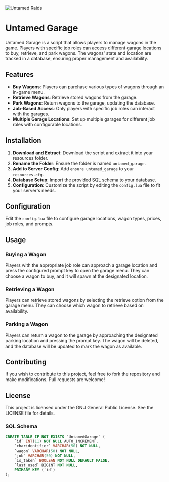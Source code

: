 ![Untamed Raids](https://i.imgur.com/M4EZdTL.png)

# Untamed Garage

Untamed Garage is a script that allows players to manage wagons in the game. Players with specific job roles can access different garage locations to buy, retrieve, and park wagons. The wagons' state and location are tracked in a database, ensuring proper management and availability.

## Features

- **Buy Wagons**: Players can purchase various types of wagons through an in-game menu.
- **Retrieve Wagons**: Retrieve stored wagons from the garage.
- **Park Wagons**: Return wagons to the garage, updating the database.
- **Job-Based Access**: Only players with specific job roles can interact with the garages.
- **Multiple Garage Locations**: Set up multiple garages for different job roles with configurable locations.

## Installation

1. **Download and Extract**: Download the script and extract it into your resources folder.
2. **Rename the Folder**: Ensure the folder is named `untamed_garage`.
3. **Add to Server Config**: Add `ensure untamed_garage` to your `resources.cfg`.
4. **Database Setup**: Import the provided SQL schema to your database.
5. **Configuration**: Customize the script by editing the `config.lua` file to fit your server's needs.

## Configuration

Edit the `config.lua` file to configure garage locations, wagon types, prices, job roles, and prompts.

## Usage

### Buying a Wagon

Players with the appropriate job role can approach a garage location and press the configured prompt key to open the garage menu. They can choose a wagon to buy, and it will spawn at the designated location.

### Retrieving a Wagon

Players can retrieve stored wagons by selecting the retrieve option from the garage menu. They can choose which wagon to retrieve based on availability.

### Parking a Wagon

Players can return a wagon to the garage by approaching the designated parking location and pressing the prompt key. The wagon will be deleted, and the database will be updated to mark the wagon as available.

## Contributing

If you wish to contribute to this project, feel free to fork the repository and make modifications. Pull requests are welcome!

## License

This project is licensed under the GNU General Public License. See the LICENSE file for details.

### SQL Schema

```sql
CREATE TABLE IF NOT EXISTS `UntamedGarage` (
    `id` INT(11) NOT NULL AUTO_INCREMENT,
    `charidentifier` VARCHAR(50) NOT NULL,
    `wagon` VARCHAR(50) NOT NULL,
    `job` VARCHAR(50) NOT NULL,
    `is_taken` BOOLEAN NOT NULL DEFAULT FALSE,
    `last_used` BIGINT NOT NULL,
    PRIMARY KEY (`id`)
);
```

